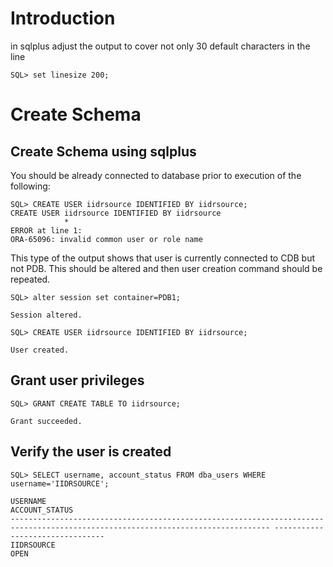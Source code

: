 # Introduction


in sqlplus adjust the output to cover not only 30 default characters in the line
```
SQL> set linesize 200;
```


# Create Schema

## Create Schema using sqlplus
You should be already connected to database prior to execution of the following:
```
SQL> CREATE USER iidrsource IDENTIFIED BY iidrsource;
CREATE USER iidrsource IDENTIFIED BY iidrsource
            *
ERROR at line 1:
ORA-65096: invalid common user or role name
```
This type of the output shows that user is currently connected to CDB but not PDB. This should be altered and then user creation command should be repeated.
```
SQL> alter session set container=PDB1;

Session altered.

SQL> CREATE USER iidrsource IDENTIFIED BY iidrsource;

User created.
```
## Grant user privileges

```
SQL> GRANT CREATE TABLE TO iidrsource;

Grant succeeded.
```
## Verify the user is created
```
SQL> SELECT username, account_status FROM dba_users WHERE username='IIDRSOURCE';

USERNAME															 ACCOUNT_STATUS
-------------------------------------------------------------------------------------------------------------------------------- --------------------------------
IIDRSOURCE															 OPEN

```
